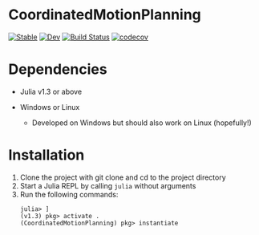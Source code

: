 # CoordinatedMotionPlanning

[![Stable](https://img.shields.io/badge/docs-stable-blue.svg)](https://s-nandi.github.io/CoordinatedMotionPlanning.jl/stable)
[![Dev](https://img.shields.io/badge/docs-dev-blue.svg)](https://s-nandi.github.io/CoordinatedMotionPlanning.jl/dev)
[![Build Status](https://github.com/s-nandi/CoordinatedMotionPlanning.jl/workflows/CI/badge.svg)](https://github.com/s-nandi/CoordinatedMotionPlanning.jl/actions)
[![codecov](https://codecov.io/gh/s-nandi/CoordinatedMotionPlanning.jl/branch/main/graph/badge.svg?token=2DYJZZTUMH)](https://codecov.io/gh/s-nandi/CoordinatedMotionPlanning.jl)


# Dependencies
* Julia v1.3 or above 
* Windows or Linux
    
    * Developed on Windows but should also work on Linux (hopefully!) 
    
# Installation
1. Clone the project with git clone and cd to the project directory
2. Start a Julia REPL by calling `julia` without arguments
3. Run the following commands:
    ```
    julia> ]
    (v1.3) pkg> activate .
    (CoordinatedMotionPlanning) pkg> instantiate
    ```

